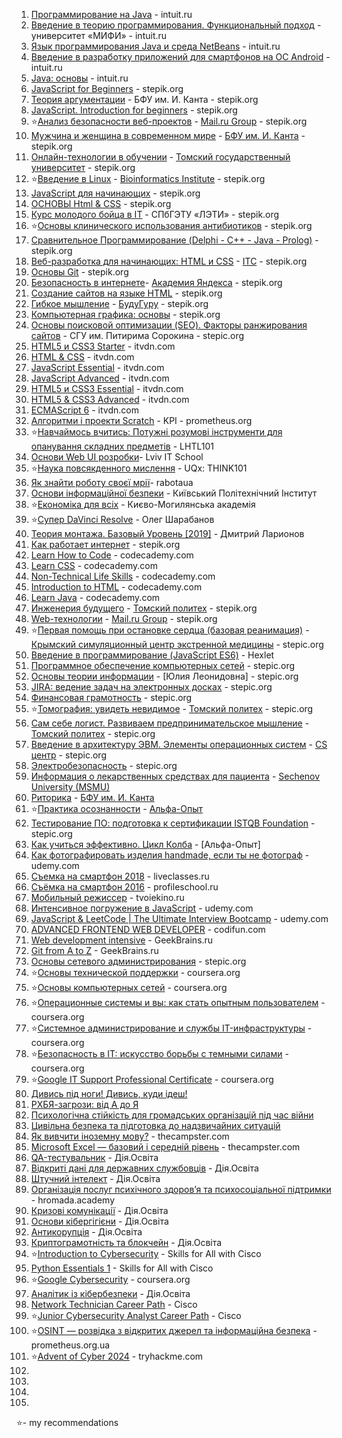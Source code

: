 1. [Программирование на Java](https://www.intuit.ru/verifydiplomas/100812594) - intuit.ru
2. [Введение в теорию программирования. Функциональный подход](https://www.intuit.ru/verifydiplomas/100765479) - университет «МИФИ» - intuit.ru
3. [Язык программирования Java и среда NetBeans](https://www.intuit.ru/verifydiplomas/100814231) - intuit.ru
4. [Введение в разработку приложений для смартфонов на ОС Android](https://www.intuit.ru/verifydiplomas/100751565) - intuit.ru
5. [Java: основы](https://www.intuit.ru/verifydiplomas/100810005) - intuit.ru
6. [JavaScript for Beginners](https://stepik.org/cert/219826) - stepik.org
7. [Теория аргументации](https://stepik.org/cert/211988) - БФУ им. И. Канта - stepik.org
8. [JavaScript. Introduction for beginners](https://stepik.org/cert/219826) - stepik.org
9. ⭐[Анализ безопасности веб-проектов](https://stepik.org/cert/214763) - [Mail.ru Group](https://stepik.org/org/mailru) - stepik.org
10. [Мужчина и женщина в современном мире](https://stepik.org/cert/212003) - [БФУ им. И. Канта](https://stepik.org/users/38793712) - stepik.org
11. [Онлайн-технологии в обучении](https://stepik.org/cert/207793) - [Томский государственный университет](https://stepik.org/users/33163326) - stepik.org
12. ⭐[Введение в Linux](https://stepik.org/cert/198869) - [Bioinformatics Institute](https://stepik.org/users/651763) - stepik.org
13. [JavaScript для начинающих](https://stepik.org/cert/213779) - stepik.org
14. [ОСНОВЫ Html & CSS](https://stepik.org/cert/198650) - stepik.org
15. [Курс молодого бойца в IT](https://stepik.org/cert/237007) - СПбГЭТУ «ЛЭТИ» - stepik.org
16. ⭐[Основы клинического использования антибиотиков](https://stepik.org/cert/214982) - stepik.org
17. [Сравнительное Программирование (Delphi - C++ - Java - Prolog)](https://stepik.org/course/16657) - stepik.org
18. [Веб-разработка для начинающих: HTML и CSS](https://stepik.org/cert/222674) - [ITC](https://stepik.org/users/24073100) - stepik.org
19. [Основы Git](https://stepik.org/cert/221371) - stepik.org
20. [Безопасность в интернете](https://stepik.org/cert/195511)- [Академия Яндекса](https://stepik.org/users/1762074) - stepik.org
21. [Создание сайтов на языке HTML](https://stepik.org/course/51493) - stepik.org
22. [Гибкое мышление](https://stepik.org/course/17830) - [БудуГуру](https://stepik.org/users/57310195) - stepik.org
23. [Компьютерная графика: основы](https://stepik.org/cert/327601)  - stepik.org
24. [Основы поисковой оптимизации (SEO). Факторы ранжирования сайтов](https://stepik.org/cert/328267) - СГУ им. Питирима Сорокина - stepic.org
25. [HTML5 и CSS3 Starter](https://testprovider.com/ru/Certificate/Search/TP57587382) - itvdn.com
26. [HTML & CSS](https://testprovider.com/ru/Certificate/Search/TP84053271) - itvdn.com
27. [JavaScript Essential](https://testprovider.com/ru/Certificate/Search/TP15882801) - itvdn.com
28. [JavaScript Advanced](https://testprovider.com/ru/Certificate/Search/TP68603188) - itvdn.com
29. [HTML5 и CSS3 Essential](https://testprovider.com/ru/Certificate/Search/TP89126591) - itvdn.com
30. [HTML5 & CSS3 Advanced](https://testprovider.com/ru/Certificate/Search/TP54985789) - itvdn.com
31. [ECMAScript 6](https://itvdn.com/ru/video/es6) - itvdn.com
32. [Алгоритми і проекти Scratch](https://courses.prometheus.org.ua/courses/course-v1:KPI+Scratch101+2017_T1/about) - KPI - prometheus.org
33. ⭐[Навчаймось вчитись: Потужні розумові інструменти для опанування складних предметів](https://courses.prometheus.org.ua/courses/course-v1:Prometheus+LHTL101+2018_T3/about) - LHTL101 
34. [Основи Web UI розробки](https://courses.prometheus.org.ua/courses/course-v1:LITS+114+2017_T4/about)- Lviv IT School
35. ⭐[Наука повсякденного мислення](https://courses.prometheus.org.ua/courses/UQx/THINK101/2016_T2/about) - UQx: THINK101
36. [Як знайти роботу своєї мрії](https://courses.prometheus.org.ua/courses/rabotaua/WORK101/2016_T1/about)- rabotaua
37. [Основи інформаційної безпеки](https://courses.prometheus.org.ua/courses/KPI/IS101/2014_T1/about) - Київський Політехнічний Інститут
38. ⭐[Економіка для всіх](https://courses.prometheus.org.ua/courses/NaUKMA/103/2015_T1/about) - Києво-Могилянська академія
39. ⭐[Супер DaVinci Resolve](https://photoshop-master.org/disc250/) - Олег Шарабанов
40. [Теория монтажа. Базовый Уровень [2019]](https://www.profileschool.ru/category/video/course_theory_editing) - Дмитрий Ларионов
41. [Как работает интернет](https://stepik.org/course/14736) - stepik.org
42. [Learn How to Code](https://www.codecademy.com/learn/learn-how-to-code) - codecademy.com
43. [Learn CSS](https://www.codecademy.com/profiles/certif/certificates/9a5bb1fc45b4281af1fffec93b0aaf05) - codecademy.com
44. [Non-Technical Life Skills](https://www.codecademy.com/learn/nontech-life-skills) - codecademy.com
45. [Introduction to HTML](https://www.codecademy.com/profiles/certif/certificates/9eb0741e5ebef1f9f58a53bfac67d3a7) - codecademy.com
46. [Learn Java](https://www.codecademy.com/profiles/certif/certificates/d3f89367b558583e361640f778191345) - codecademy.com
47. [Инженерия будущего](https://stepik.org/course/2213) - [Томский политех](https://stepik.org/org/tpu) - stepik.org
48. [Web-технологии](https://stepik.org/cert/218377) - [Mail.ru Group](https://stepik.org/users/1382921) - stepik.org
49. ⭐[Первая помощь при остановке сердца (базовая реанимация)](https://stepik.org/cert/329126) - [Крымский симуляционный центр экстренной медицины](https://stepik.org/users/49898385) - stepic.org
50. [Введение в программирование (JavaScript ES6)](https://stepik.org/course/13929) - Hexlet
51. [Программное обеспечение компьютерных сетей](https://stepik.org/cert/330867) - stepic.org
52. [Основы теории информации](https://stepik.org/course/11488) - [Юлия Леонидовна] - stepic.org
53. [JIRA: ведение задач на электронных досках](https://stepik.org/cert/331163) - stepic.org
54. [Финансовая грамотность](https://stepik.org/cert/331653) - stepic.org
55. ⭐[Томография: увидеть невидимое](https://stepik.org/cert/334155) -  [Томский политех](https://stepik.org/org/tpu) - stepic.org
56. [Сам себе логист. Развиваем предпринимательское мышление](https://stepik.org/cert/335003) - [Томский политех](https://stepik.org/org/tpu) - stepic.org
57. [Введение в архитектуру ЭВМ. Элементы операционных систем](https://stepik.org/cert/336129) - [CS центр](https://stepik.org/org/compscicenter) - stepic.org
58. [Электробезопасность](https://stepik.org/course/6523)  - stepic.org
59. [Информация о лекарственных средствах для пациента](https://stepik.org/cert/339242) - [Sechenov University (MSMU)](https://stepik.org/org/1msmu)
60. [Риторика](https://stepik.org/cert/341244) - [БФУ им. И. Канта](https://stepik.org/org/bfu)
61. ⭐[Практика осознанности](https://stepik.org/course/6839) - [Альфа-Опыт](https://stepik.org/org/alfabank)
62. [Тестирование ПО: подготовка к сертификации ISTQB Foundation](https://stepik.org/cert/345072) - stepic.org
63. [Как учиться эффективно. Цикл Колба](https://stepik.org/course/31891) - [Альфа-Опыт]
64. [Как фотографировать изделия handmade, если ты не фотограф](https://www.udemy.com/course/how_to_photo_handmade/) - udemy.com
65. [Съемка на смартфон 2018](https://liveclasses.ru/course/photo/shooting_smartphone/) - liveclasses.ru 
66. [Съёмка на смартфон 2016](https://www.profileschool.ru/category/photography/course_smartphone_photography) - profileschool.ru
67. [Мобильный режиссер](https://tvoiekino.ru/courses/mobilnyj-rezhisser-2-0/) - tvoiekino.ru
68. [Интенсивное погружение в JavaScript](https://www.udemy.com/course/intensive-js/) - udemy.com
69. [JavaScript & LeetCode | The Ultimate Interview Bootcamp](https://www.udemy.com/course/ultimate-javascript-leetcode-interview-bootcamp/) - udemy.com
70. [ADVANCED FRONTEND WEB DEVELOPER](https://codifun.com/get-certificate/13/eyJpdiI6InJocmZoWEdkODBxNHBkdytzbUR0V3c9PSIsInZhbHVlIjoiOEtCQ3dLUVJ2V01ncG12N0NwY2p4UT09IiwibWFjIjoiNmI1OTQ1MjNjOGNiMWFhOWMzODIzMTA5ZDY0YzljM2Y3MmU0YTA3OWQxOGM2NDM0ZDI0N2M1NDQzNGRhNTVhZiJ9) - codifun.com
71. [Web development intensive](https://geekbrains.ru/certificates/615724.en) - GeekBrains.ru
72. [Git from A to Z](https://geekbrains.ru/certificates/1089723.en) - GeekBrains.ru
73. [Основы сетевого администрирования](https://stepik.org/59837) - stepic.org
74. ⭐[Основы технической поддержки](https://www.coursera.org/account/accomplishments/certificate/WKZZDXUNCD2F) - coursera.org
75. ⭐[Основы компьютерных сетей](https://www.coursera.org/account/accomplishments/certificate/2VPM3U6QFNC2) - coursera.org
76. ⭐[Операционные системы и вы: как стать опытным пользователем](https://www.coursera.org/account/accomplishments/certificate/UTWFBRHPVX5W) - coursera.org
77. ⭐[Системное администрирование и службы IT-инфраструктуры](https://www.coursera.org/account/accomplishments/certificate/W8A7ARSA6J8S) - coursera.org
78. ⭐[Безопасность в IT: искусство борьбы с темными силами](https://www.coursera.org/account/accomplishments/certificate/RLSKB3PPLAYG) - coursera.org
79. ⭐[Google IT Support Professional Certificate](https://www.coursera.org/account/accomplishments/specialization/certificate/QD97XLS8Y4RE) - coursera.org
80. [Дивись під ноги! Дивись, куди ідеш!](https://courses.zrozumilo.in.ua/certificates/dc68fb8ede91424da2356059fa97635d)
81. [РХБЯ-загрози: від А до Я](https://courses.zrozumilo.in.ua/certificates/8d5fbd1e7d8a46e4879dd099ce77969f)
82. [Психологічна стійкість для громадських організацій під час війни](https://courses.zrozumilo.in.ua/certificates/aa9e534d92714fe6bdf2f1f59659b7a6)
83. [Цивільна безпека та підготовка до надзвичайних ситуацій](https://courses.zrozumilo.in.ua/certificates/82988b7c36f54b519b6e3b5a5d193ae2)
84. [Як вивчити іноземну мову?](https://www.thecampster.com/ua/pdf/cert_en-459329) - thecampster.com
85. [Microsoft Excel — базовий і середній рівень](https://www.thecampster.com/ua/pdf/cert_en-459526) - thecampster.com
86. [QA-тестувальник](https://osvita.diia.gov.ua/uploads/certificate/20230712/kDINwEHYCdJYeMGdyWwZ_W54UPziFM65-1689153513.pdf) - Дія.Освіта
87. [Відкриті дані для державних службовців](https://osvita.diia.gov.ua/uploads/certificate/20230713/NuHYsHGntGulNE3t-ouw9fYmD99P0jNO-1689233973.pdf) - Дія.Освіта
88. [Штучний інтелект](https://osvita.diia.gov.ua/uploads/certificate/20230714/rfpspkb1f4jAeAebmjXAM04X_Y_cyNDD-1689323173.pdf) - Дія.Освіта
89. [Організація послуг психічного здоров’я та психосоціальної підтримки](https://hromada.academy/certificates/38688473) - hromada.academy
90. [Кризові комунікації](https://osvita.diia.gov.ua/uploads/certificate/20230807/r_EfwUaWHzURsk5O9hamTtnaPYOWwSkA-1691390893.pdf) - Дія.Освіта
91. [Основи кібергігієни](https://osvita.diia.gov.ua/uploads/certificate/20230811/QVY_nH991gR77X9keD9Jevhp3zwMEIJ6-1691754300.pdf?v=1707588356) - Дія.Освіта
92. [Антикорупція](https://osvita.diia.gov.ua/uploads/certificate/20231026/3xVXFlZz5bUwAB7f1E_IE_2vouifxVpa-1698315906.pdf) - Дія.Освіта
93. [Криптограмотність та блокчейн](https://osvita.diia.gov.ua/uploads/certificate/20231026/S3hqWtpQXk_CWAjuSOe-6uUy4l2DAIUp-1698323018.pdf) - Дія.Освіта
94. ⭐[Introduction to Cybersecurity](https://www.credly.com/badges/3fa6ed69-e940-42a6-a29f-d3822d59f374/public_url) - Skills for All with Cisco
95. [Python Essentials 1](https://www.credly.com/earner/earned/share/14bb6553-84ed-43b5-9b9e-766e18bd20b3) - Skills for All with Cisco
96. ⭐[Google Cybersecurity](https://coursera.org/share/120e29d31d7611df05888f6fd6a97235) - coursera.org
97. [Аналітик із кібербезпеки](https://osvita.diia.gov.ua/share/kkxKc56bduRfaw2_2MYRIkOtcv9vfAOf) - Дія.Освіта
98. [Network Technician Career Path](https://www.credly.com/badges/161b7388-43e0-44c0-8ee6-3b3c54596c0c/public_url) - Cisco
99. ⭐[Junior Cybersecurity Analyst Career Path](https://www.credly.com/earner/earned/badge/1d0fbc12-77f2-4c8e-acf6-1852f11a566d/public_url) - Cisco
100. ⭐[OSINT — розвідка з відкритих джерел та інформаційна безпека](https://certs.prometheus.org.ua/downloads/757365b24f7d41398a1ae06ba3b7304e/Certificate.pdf) - prometheus.org.ua
101. ⭐[Advent of Cyber 2024](https://tryhackme-certificates.s3-eu-west-1.amazonaws.com/THM-QAY9BZJKOY.pdf) - tryhackme.com
102. []()
103. []()
104. []()
105. []()


⭐- my recommendations